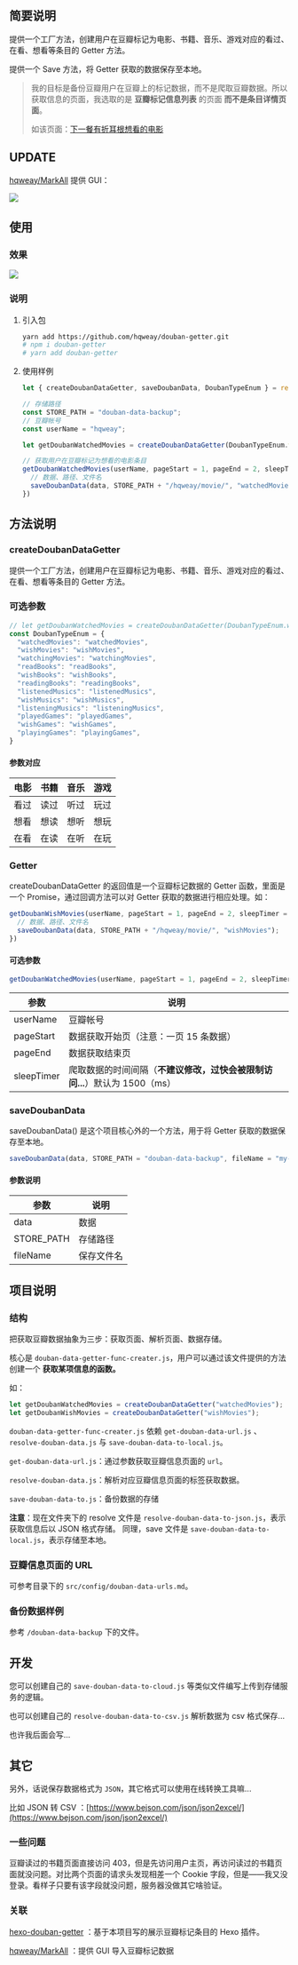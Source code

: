 ## 简要说明

提供一个工厂方法，创建用户在豆瓣标记为电影、书籍、音乐、游戏对应的看过、在看、想看等条目的 Getter 方法。

提供一个 Save 方法，将 Getter 获取的数据保存至本地。

> 我的目标是备份豆瓣用户在豆瓣上的标记数据，而不是爬取豆瓣数据。所以获取信息的页面，我选取的是 **豆瓣标记信息列表** 的页面 **而不是条目详情页面**。
>
> 如该页面：[下一餐有折耳根想看的电影](https://movie.douban.com/people/hqweay/wish?start=15&sort=time&rating=all&filter=all&mode=grid)

## UPDATE

[hqweay/MarkAll](https://github.com/hqweay/MarkAll) 提供 GUI：

![](https://github.com/hqweay/MarkAll/blob/dev/examples/import-douban-data.png?raw=true)

## 使用

### 效果

![](https://raw.githubusercontent.com/hqweay/douban-getter/master/screenshots/example.gif)

### 说明

1. 引入包

   ```bash
   yarn add https://github.com/hqweay/douban-getter.git
   # npm i douban-getter
   # yarn add douban-getter
   ```

2. 使用样例

   ```javascript
   let { createDoubanDataGetter, saveDoubanData, DoubanTypeEnum } = require('douban-getter');
   
   // 存储路径
   const STORE_PATH = "douban-data-backup";
   // 豆瓣帐号
   const userName = "hqweay";
   
   let getDoubanWatchedMovies = createDoubanDataGetter(DoubanTypeEnum.watchedMovies);
   
   // 获取用户在豆瓣标记为想看的电影条目
   getDoubanWatchedMovies(userName, pageStart = 1, pageEnd = 2, sleepTimer = 1500).then(function (data) {
     // 数据、路径、文件名
     saveDoubanData(data, STORE_PATH + "/hqweay/movie/", "watchedMovies");
   })
   ```

## 方法说明

### createDoubanDataGetter

提供一个工厂方法，创建用户在豆瓣标记为电影、书籍、音乐、游戏对应的看过、在看、想看等条目的 Getter 方法。

### 可选参数

```javascript
// let getDoubanWatchedMovies = createDoubanDataGetter(DoubanTypeEnum.watchedMovies);
const DoubanTypeEnum = {
  "watchedMovies": "watchedMovies",
  "wishMovies": "wishMovies",
  "watchingMovies": "watchingMovies",
  "readBooks": "readBooks",
  "wishBooks": "wishBooks",
  "readingBooks": "readingBooks",
  "listenedMusics": "listenedMusics",
  "wishMusics": "wishMusics",
  "listeningMusics": "listeningMusics",
  "playedGames": "playedGames",
  "wishGames": "wishGames",
  "playingGames": "playingGames",
}
```

#### 参数对应

| 电影 | 书籍 | 音乐 | 游戏 |
| ---- | ---- | ---- | ---- |
| 看过 | 读过 | 听过 | 玩过 |
| 想看 | 想读 | 想听 | 想玩 |
| 在看 | 在读 | 在听 | 在玩 |

### Getter

createDoubanDataGetter 的返回值是一个豆瓣标记数据的 Getter 函数，里面是一个 Promise，通过回调方法可以对 Getter 获取的数据进行相应处理。如：

```javascript
getDoubanWishMovies(userName, pageStart = 1, pageEnd = 2, sleepTimer = 1500).then(function (data) {
  // 数据、路径、文件名
  saveDoubanData(data, STORE_PATH + "/hqweay/movie/", "wishMovies");
})
```

#### 可选参数

```javascript
getDoubanWatchedMovies(userName, pageStart = 1, pageEnd = 2, sleepTimer = 1500);
```

| 参数       | 说明                                                         |
| ---------- | ------------------------------------------------------------ |
| userName   | 豆瓣帐号                                                     |
| pageStart  | 数据获取开始页（注意：一页 15 条数据）                       |
| pageEnd    | 数据获取结束页                                               |
| sleepTimer | 爬取数据的时间间隔（**不建议修改，过快会被限制访问...**）默认为 1500（ms） |

### saveDoubanData

saveDoubanData() 是这个项目核心外的一个方法，用于将 Getter 获取的数据保存至本地。

```javascript
saveDoubanData(data, STORE_PATH = "douban-data-backup", fileName = "my-info");
```

#### 参数说明

| 参数       | 说明       |
| ---------- | ---------- |
| data       | 数据       |
| STORE_PATH | 存储路径   |
| fileName   | 保存文件名 |

## 项目说明

### 结构

把获取豆瓣数据抽象为三步：获取页面、解析页面、数据存储。

核心是 `douban-data-getter-func-creater.js`，用户可以通过该文件提供的方法创建一个 **获取某项信息的函数。**

如：

```javascript
let getDoubanWatchedMovies = createDoubanDataGetter("watchedMovies");
let getDoubanWishMovies = createDoubanDataGetter("wishMovies");
```

`douban-data-getter-func-creater.js` 依赖 `get-douban-data-url.js` 、 `resolve-douban-data.js` 与 `save-douban-data-to-local.js`。

`get-douban-data-url.js`：通过参数获取豆瓣信息页面的 `url`。

`resolve-douban-data.js`：解析对应豆瓣信息页面的标签获取数据。

`save-douban-data-to.js`：备份数据的存储

**注意**：现在文件夹下的 resolve 文件是 `resolve-douban-data-to-json.js`，表示获取信息后以 JSON 格式存储。
同理，save 文件是 `save-douban-data-to-local.js`，表示存储至本地。

### 豆瓣信息页面的 URL

可参考目录下的 `src/config/douban-data-urls.md`。

### 备份数据样例

参考 `/douban-data-backup` 下的文件。

## 开发

您可以创建自己的 `save-douban-data-to-cloud.js` 等类似文件编写上传到存储服务的逻辑。

也可以创建自己的 `resolve-douban-data-to-csv.js` 解析数据为 csv 格式保存...

也许我后面会写...

## 其它

另外，话说保存数据格式为 `JSON`，其它格式可以使用在线转换工具嘛...

比如 JSON 转 CSV ：[https://www.bejson.com/json/json2excel/](https://www.bejson.com/json/json2excel/)

### 一些问题

豆瓣读过的书籍页面直接访问 403，但是先访问用户主页，再访问读过的书籍页面就没问题。对比两个页面的请求头发现相差一个 Cookie 字段，但是——我又没登录。看样子只要有该字段就没问题，服务器没做其它啥验证。

### 关联

[hexo-douban-getter](https://github.com/hqweay/hexo-douban-getter) ：基于本项目写的展示豆瓣标记条目的 Hexo 插件。

[hqweay/MarkAll](https://github.com/hqweay/MarkAll) ：提供 GUI 导入豆瓣标记数据